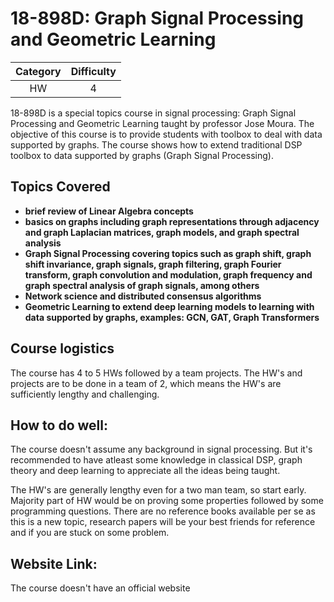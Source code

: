 # 18-898D: Graph Signal Processing and Geometric Learning

| Category | Difficulty |
|:-:       | :-:        |
| HW       | 4          |

18-898D is a special topics course in signal processing: Graph Signal Processing and Geometric Learning taught by professor Jose Moura. The objective of this course is to provide students with toolbox to deal with data supported by graphs. The course shows how to extend traditional DSP toolbox to data supported by graphs (Graph Signal Processing). 

## Topics Covered
- **brief review of Linear Algebra concepts**
- **basics on graphs including graph representations through adjacency and graph Laplacian matrices, graph models, and graph spectral analysis**
- **Graph Signal Processing covering topics such as graph shift, graph shift invariance, graph signals, graph filtering, graph Fourier transform, graph convolution and modulation, graph frequency and graph spectral analysis of graph signals, among others**
- **Network science and distributed consensus algorithms**
- **Geometric Learning to extend deep learning models to learning with data supported by graphs, examples: GCN, GAT, Graph Transformers**


## Course logistics
The course has 4 to 5 HWs followed by a team projects. The HW's and projects are to be done in a team of 2, which means the HW's are sufficiently lengthy and challenging.

## How to do well:
The course doesn't assume any background in signal processing. But it's recommended to have atleast some knowledge in classical DSP, graph theory and deep learning to appreciate all the ideas being taught. 

The HW's are generally lengthy even for a two man team, so start early. Majority part of HW would be on proving some properties followed by some programming questions. There are no reference books available per se as this is a new topic, research papers will be your best friends for reference and if you are stuck on some problem.

## Website Link:
The course doesn't have an official website